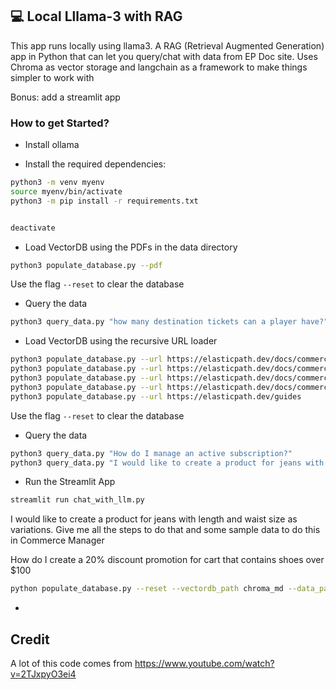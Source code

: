 ## 💻 Local Lllama-3 with RAG
This app runs locally using llama3. 
A RAG (Retrieval Augmented Generation) app in Python that can let you query/chat with data from EP Doc site. 
Uses Chroma as vector storage and langchain as a framework to make things simpler to work with 

Bonus: add a streamlit app


### How to get Started?

* Install ollama


* Install the required dependencies:
```bash
python3 -m venv myenv
source myenv/bin/activate
python3 -m pip install -r requirements.txt   


deactivate
```

* Load VectorDB using the PDFs in the data directory
```bash
python3 populate_database.py --pdf
```
Use the flag ```--reset``` to clear the database

* Query the data
```bash
python3 query_data.py "how many destination tickets can a player have?" 
```

* Load VectorDB using the recursive URL loader 
```bash
python3 populate_database.py --url https://elasticpath.dev/docs/commerce-manager/product-experience-manager/Products/overview   
python3 populate_database.py --url https://elasticpath.dev/docs/commerce-manager/commerce-extension/commerce-extension-in-cm 
python3 populate_database.py --url https://elasticpath.dev/docs/commerce-manager/promotions-builder 
python3 populate_database.py --url https://elasticpath.dev/docs/commerce-manager/organizations/home-page
python3 populate_database.py --url https://elasticpath.dev/guides
```
Use the flag ```--reset``` to clear the database

* Query the data
```bash
python3 query_data.py "How do I manage an active subscription?" 
python3 query_data.py "I would like to create a product for jeans with legth and waist size. Give me all the steps to do that and some sample data"  
```

* Run the Streamlit App
```bash
streamlit run chat_with_llm.py 
```

I would like to create a product for jeans with length and waist size as variations. 
Give me all the steps to do that and some sample data to do this  in Commerce Manager

How do I create a 20% discount promotion for cart that contains shoes over $100

```bash
python populate_database.py --reset --vectordb_path chroma_md --data_path ./data_md/docs/commerce-manager
```
- 

## Credit
A lot of this code comes from https://www.youtube.com/watch?v=2TJxpyO3ei4 

